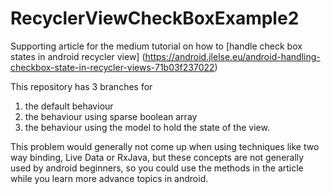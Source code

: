 # RecyclerViewCheckBoxExample2
Supporting article for the medium tutorial on how to [handle check box states in android recycler view]
(https://android.jlelse.eu/android-handling-checkbox-state-in-recycler-views-71b03f237022)

This repository has 3 branches for
1. the default behaviour
2. the behaviour using sparse boolean array
3. the behaviour using the model to hold the state of the view.

This problem would generally not come up when using techniques like two way binding, Live Data or RxJava, but these concepts 
are not generally used by android beginners, so you could use the methods in the article while you learn more advance topics in android.
